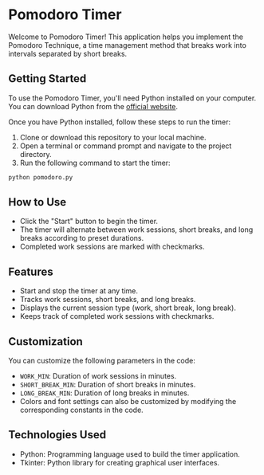 # Pomodoro Timer

Welcome to Pomodoro Timer! This application helps you implement the Pomodoro Technique, a time management method that breaks work into intervals separated by short breaks.

## Getting Started

To use the Pomodoro Timer, you'll need Python installed on your computer. You can download Python from the [official website](https://www.python.org/).

Once you have Python installed, follow these steps to run the timer:

1. Clone or download this repository to your local machine.
2. Open a terminal or command prompt and navigate to the project directory.
3. Run the following command to start the timer:

```bash
python pomodoro.py
```
## How to Use

- Click the "Start" button to begin the timer.
- The timer will alternate between work sessions, short breaks, and long breaks according to preset durations.
- Completed work sessions are marked with checkmarks.

## Features

- Start and stop the timer at any time.
- Tracks work sessions, short breaks, and long breaks.
- Displays the current session type (work, short break, long break).
- Keeps track of completed work sessions with checkmarks.

## Customization

You can customize the following parameters in the code:

- `WORK_MIN`: Duration of work sessions in minutes.
- `SHORT_BREAK_MIN`: Duration of short breaks in minutes.
- `LONG_BREAK_MIN`: Duration of long breaks in minutes.
- Colors and font settings can also be customized by modifying the corresponding constants in the code.

## Technologies Used

- Python: Programming language used to build the timer application.
- Tkinter: Python library for creating graphical user interfaces.
  


